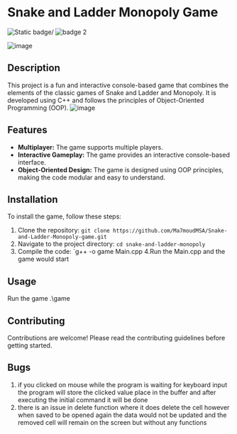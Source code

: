# Snake and Ladder Monopoly Game


![Static badge/](https://badgen.net/badge/C++/OOP) ![badge 2](https://badgen.net/badge/Project/GUI)

![image](https://i.pinimg.com/750x/40/50/5e/40505e9fddcdc42224258ba24bcfda98.jpg)

## Description
This project is a fun and interactive console-based game that combines the elements of the classic games of Snake and Ladder and Monopoly. It is developed using C++ and follows the principles of Object-Oriented Programming (OOP).
![image ](https://i.pinimg.com/750x/ad/a9/f5/ada9f502bdb9fc9de6952fee3ba740a1.jpg)
## Features
- **Multiplayer:** The game supports multiple players.
- **Interactive Gameplay:** The game provides an interactive console-based interface.
- **Object-Oriented Design:** The game is designed using OOP principles, making the code modular and easy to understand.

## Installation
To install the game, follow these steps:
1. Clone the repository: `git clone https://github.com/Ma7moudMSA/Snake-and-Ladder-Monopoly-game.git`
2. Navigate to the project directory: `cd snake-and-ladder-monopoly`
3. Compile the code: `g++ -o game Main.cpp
4.Run the Main.cpp and the game would start 

## Usage
Run the game .\game
## Contributing
Contributions are welcome! Please read the contributing guidelines before getting started.

## Bugs
1. if you clicked on mouse while the program is waiting for keyboard input the program will store the clicked value place in the buffer and after executing the initial command it will be done 
2. there is an issue in delete function where it does delete the cell however when saved to be opened again the data would not be updated and the removed cell will remain on the screen but without any functions 



